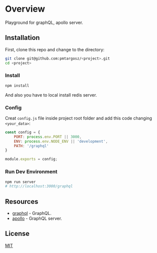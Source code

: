 # Overview

Playground for graphQL, apollo server.

## Installation

First, clone this repo and change to the directory:
```bash
git clone git@github.com:pmtargosz/<project>.git
cd <project>
```

### Install

```bash
npm install
```

And also you have to local install redis server.

### Config

Creat `config.js` file inside project root folder and add this code changing `<your_data>`:
```js
const config = {
    PORT: process.env.PORT || 3000,
    ENV: process.env.NODE_ENV || 'development',
    PATH: '/graphql'
}

module.exports = config;
```


### Run Dev Environment

```bash
npm run server
# http://localhost:3000/graphql
```

## Resources
* [graphql](https://graphql.org) - GraphQL.
* [apollo](https://www.apollographql.com/) - GraphQL server.

## License
[MIT](https://opensource.org/licenses/MIT)